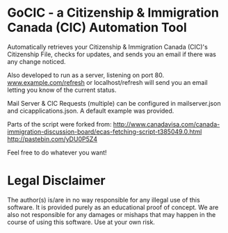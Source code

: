 # GoCIC - a Citizenship & Immigration Canada (CIC) Automation Tool
Automatically retrieves your Citizenship &amp; Immigration Canada (CIC)'s Citizenship File, checks for updates, and sends you an email if there was any change noticed. 

Also developed to run as a server, listening on port 80. www.example.com/refresh or localhost/refresh will send you an email letting you know of the current status.

Mail Server & CIC Requests (multiple) can be configured in mailserver.json and cicapplications.json. 
A default example was provided.

Parts of the script were forked from: 
http://www.canadavisa.com/canada-immigration-discussion-board/ecas-fetching-script-t385049.0.html 
http://pastebin.com/yDU0P5Z4

Feel free to do whatever you want!



# Legal Disclaimer 

The author(s) is/are in no way responsible for any illegal use of this software. It is provided purely as an educational proof of concept. We are also not responsible for any damages or mishaps that may happen in the course of using this software. Use at your own risk.
